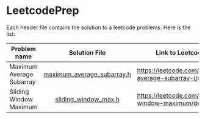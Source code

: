 # LeetcodePrep
Each header file contains the solution to a leetcode problems.
Here is the list:

| Problem name             | Solution File               |          Link to Leetcode Description                               |
| ------------------------ |:---------------------------:| ------------------------------------------------------------------- |
|Maximum Average Subarray  |[maximum_average_subarray.h](https://github.com/DebalSahaCodes/LeetcodePrep/blob/main/maximum_average_subarray.h) |https://leetcode.com/problems/maximum-average-subarray-i/description/|
|Sliding Window Maximum    |[sliding_window_max.h](https://github.com/DebalSahaCodes/LeetcodePrep/blob/main/sliding_window_max.h) |https://leetcode.com/problems/sliding-window-maximum/description/|
